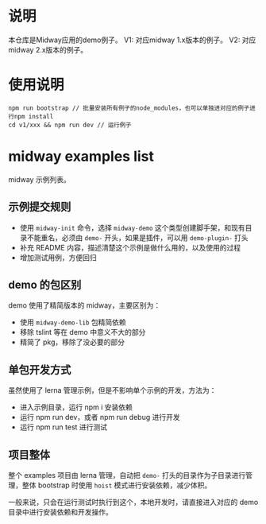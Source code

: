 # 说明
本仓库是Midway应用的demo例子。
V1: 对应midway 1.x版本的例子。
V2: 对应midway 2.x版本的例子。

# 使用说明
```
npm run bootstrap // 批量安装所有例子的node_modules，也可以单独进对应的例子进行npm install
cd v1/xxx && npm run dev // 运行例子
```

# midway examples list
midway 示例列表。

##  示例提交规则

- 使用 `midway-init` 命令，选择 `midway-demo` 这个类型创建脚手架，和现有目录不能重名，必须由 `demo-` 开头，如果是插件，可以用 `demo-plugin-` 打头
- 补充 README 内容，描述清楚这个示例是做什么用的，以及使用的过程
- 增加测试用例，方便回归

## demo 的包区别

demo 使用了精简版本的 midway，主要区别为：

- 使用 `midway-demo-lib` 包精简依赖
- 移除 tslint 等在 demo 中意义不大的部分
- 精简了 pkg，移除了没必要的部分


## 单包开发方式

虽然使用了 lerna 管理示例，但是不影响单个示例的开发，方法为：

- 进入示例目录，运行 npm i 安装依赖
- 运行 npm run dev，或者 npm run debug 进行开发
- 运行 npm run test 进行测试

## 项目整体

整个 examples 项目由 lerna 管理，自动把 `demo-` 打头的目录作为子目录进行管理，整体 bootstrap 时使用 `hoist` 模式进行安装依赖，减少体积。

一般来说，只会在运行测试时执行到这个，本地开发时，请直接进入对应的 demo 目录中进行安装依赖和开发操作。